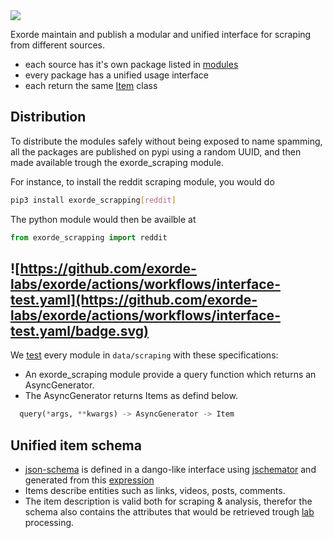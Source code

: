 <img src="https://img.shields.io/badge/how%20to-scrap-blue?style=for-the-badge" />

Exorde maintain and publish a modular and unified interface for scraping from different sources.

- each source has it's own package listed in [modules](./modules)
- every package has a unified usage interface
- each return the same [Item](../schema) class

## Distribution

To distribute the modules safely without being exposed to name spamming, all the packages are published on pypi using a random UUID, and then made available trough the exorde_scraping module.

For instance, to install the reddit scraping module, you would do
```bash
pip3 install exorde_scrapping[reddit]
```

The python module would then be availble at

```python
from exorde_scrapping import reddit
```


## ![https://github.com/exorde-labs/exorde/actions/workflows/interface-test.yaml](https://github.com/exorde-labs/exorde/actions/workflows/interface-test.yaml/badge.svg)



We [test](tests/test_unified_interface.py) every module in `data/scraping` with these specifications:

- An exorde_scraping module provide a query function which returns an AsyncGenerator.
- The AsyncGenerator returns Items as defind below.
```python
  query(*args, **kwargs) -> AsyncGenerator -> Item
```

## Unified item schema
- [json-schema](https://github.com/exorde-labs/exorde/schema/schema.json) is defined in a dango-like interface using [jschemator](https://github.com/exorde-labs/jschemator) and generated from this [expression](./exorde_data/__init__.py)
- Items describe entities such as links, videos, posts, comments.
- The item description is valid both for scraping & analysis, therefor the schema also contains the attributes that would be retrieved trough [lab](../lab) processing.
